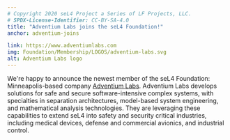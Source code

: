 ```yaml
---
# Copyright 2020 seL4 Project a Series of LF Projects, LLC.
# SPDX-License-Identifier: CC-BY-SA-4.0
title: "Adventium Labs joins the seL4 Foundation!"
anchor: adventium-joins

link: https://www.adventiumlabs.com
img: Foundation/Membership/LOGOS/adventium-labs.svg
alt: Adventium Labs logo
---
```


We're happy to announce the newest member of the seL4 Foundation:
Minneapolis-based company [Adventium Labs](https://www.adventiumlabs.com).
Adventium Labs develops solutions for safe and secure software-intensive complex
systems, with specialties in separation architectures, model-based system
engineering, and mathematical analysis technologies. They are leveraging these
capabilities to extend seL4 into safety and security critical industries,
including medical devices, defense and commercial avionics, and industrial
control.
